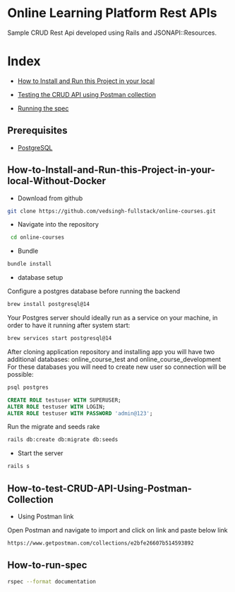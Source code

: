 # Online Learning Platform Rest APIs

Sample CRUD Rest Api developed using Rails and JSONAPI::Resources.

# Index
* [How to Install and Run this Project in your local](#How-to-Install-and-Run-this-Project-in-your-local-Without-Docker)

* [Testing the CRUD API using Postman collection](#How-to-test-CRUD-API-Using-Postman-Collection)

* [Running the spec](#How-to-run-spec)


## Prerequisites
- [PostgreSQL](https://www.digitalocean.com/community/tutorials/how-to-use-postgresql-with-your-ruby-on-rails-application-on-macos)


## How-to-Install-and-Run-this-Project-in-your-local-Without-Docker

* Download from github
```bash
git clone https://github.com/vedsingh-fullstack/online-courses.git
```
* Navigate into the repository
```bash
 cd online-courses
```
* Bundle

```bash
bundle install
```

* database setup

Configure a postgres database before running the backend

```sh
brew install postgresql@14
```
Your Postgres server should ideally run as a service on your machine, in order
to have it running after system start:
```sh
brew services start postgresql@14
```

After cloning application repository and installing app you will have two additional databases: online_course_test and online_course_development
For these databases you will need to create new user so connection will be possible:
```sh
psql postgres
```
```sql
CREATE ROLE testuser WITH SUPERUSER;
ALTER ROLE testuser WITH LOGIN;
ALTER ROLE testuser WITH PASSWORD 'admin@123';
```

Run the migrate and seeds rake
 ```sh
rails db:create db:migrate db:seeds
```

* Start the server
 ```sh
rails s
```

## How-to-test-CRUD-API-Using-Postman-Collection

* Using Postman link

Open Postman and navigate to import and click on link and paste below link

 ```sh
https://www.getpostman.com/collections/e2bfe26607b514593892
```

## How-to-run-spec
 ```sh
 rspec --format documentation
 ```